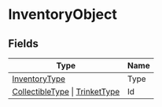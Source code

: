 # InventoryObject

## Fields

| Type                                                                                                                                                                     | Name |
| ------------------------------------------------------------------------------------------------------------------------------------------------------------------------ | ---- |
| [InventoryType](../custom-enums/inventorytype.md)                                                                                                                        | Type |
| [CollectibleType](https://wofsauge.github.io/IsaacDocs/rep/enums/CollectibleType.html) \| [TrinketType](https://wofsauge.github.io/IsaacDocs/rep/enums/TrinketType.html) | Id   |

